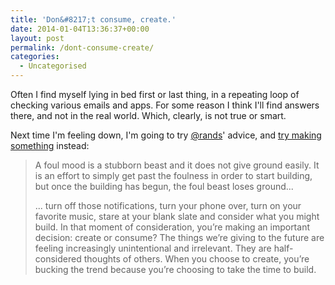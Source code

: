 ```yaml
---
title: 'Don&#8217;t consume, create.'
date: 2014-01-04T13:36:37+00:00
layout: post
permalink: /dont-consume-create/
categories:
  - Uncategorised
---
```

<p>Often I find myself lying in bed first or last thing, in a repeating loop of checking various emails and apps. For some reason I think I'll find answers there, and not in the real world. Which, clearly, is not true or smart.</p><p>Next time I'm feeling down, I'm going to try&nbsp;<a href="http://rands">@rands</a>'&nbsp;advice,&nbsp;and&nbsp;<a href="http://randsinrepose.com/archives/the-builders-high/">try making something</a>&nbsp;instead:</p><blockquote><p>A foul mood is a stubborn beast and it does not give ground easily. It is an effort to simply get past the foulness in order to start building, but once the building has begun, the foul beast loses ground...</p><p>... turn off those notifications, turn your phone over, turn on your favorite music, stare at your blank slate and consider what you might build. In that moment of consideration, you’re making an important decision: create or consume? The things we’re giving to the future are feeling increasingly unintentional and irrelevant. They are half-considered thoughts of others. When you choose to create, you’re bucking the trend because you’re choosing to take the time to build.</p></blockquote>